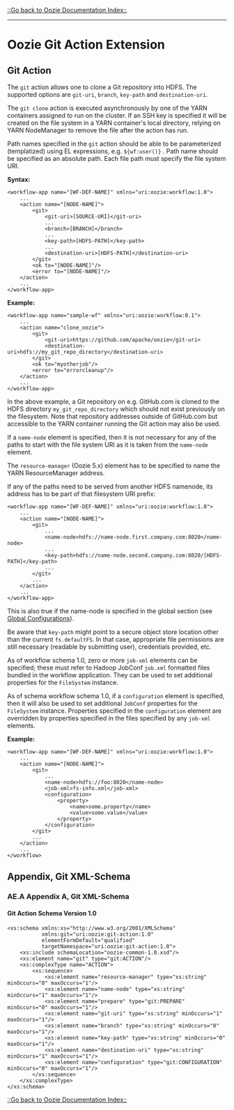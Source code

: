 

[::Go back to Oozie Documentation Index::](index.html)

-----

# Oozie Git Action Extension

<!-- MACRO{toc|fromDepth=1|toDepth=4} -->

## Git Action

The `git` action allows one to clone a Git repository into HDFS. The supported options are `git-uri`, `branch`, `key-path`
and `destination-uri`.

The `git clone` action is executed asynchronously by one of the YARN containers assigned to run on the cluster. If an SSH key is
specified it will be created on the file system in a YARN container's local directory, relying on YARN NodeManager to remove the
file after the action has run.

Path names specified in the `git` action should be able to be parameterized (templatized) using EL expressions,
e.g. `${wf:user()}` . Path name should be specified as an absolute path. Each file path must specify the file system URI.

**Syntax:**


```
<workflow-app name="[WF-DEF-NAME]" xmlns="uri:oozie:workflow:1.0">
    ...
    <action name="[NODE-NAME]">
        <git>
            <git-uri>[SOURCE-URI]</git-uri>
            ...
            <branch>[BRANCH]</branch>
            ...
            <key-path>[HDFS-PATH]</key-path>
            ...
            <destination-uri>[HDFS-PATH]</destination-uri>
        </git>
        <ok to="[NODE-NAME]"/>
        <error to="[NODE-NAME]"/>
    </action>
    ...
</workflow-app>
```

**Example:**


```
<workflow-app name="sample-wf" xmlns="uri:oozie:workflow:0.1">
    ...
    <action name="clone_oozie">
        <git>
            <git-uri>https://github.com/apache/oozie</git-uri>
            <destination-uri>hdfs://my_git_repo_directory</destination-uri>
        </git>
        <ok to="myotherjob"/>
        <error to="errorcleanup"/>
    </action>
    ...
</workflow-app>
```

In the above example, a Git repository on e.g. GitHub.com is cloned to the HDFS directory `my_git_repo_directory` which should not
exist previously on the filesystem. Note that repository addresses outside of GitHub.com but accessible to the YARN container
running the Git action may also be used.

If a `name-node` element is specified, then it is not necessary for any of the paths to start with the file system URI as it is
taken from the `name-node` element.

The `resource-manager` (Oozie 5.x) element has to be specified to name the YARN ResourceManager address.

If any of the paths need to be served from another HDFS namenode, its address has to be part of
that filesystem URI prefix:

```
<workflow-app name="[WF-DEF-NAME]" xmlns="uri:oozie:workflow:1.0">
    ...
    <action name="[NODE-NAME]">
        <git>
            ...
            <name-node>hdfs://name-node.first.company.com:8020</name-node>
            ...
            <key-path>hdfs://name-node.second.company.com:8020/[HDFS-PATH]</key-path>
            ...
        </git>
        ...
    </action>
    ...
</workflow-app>
```

This is also true if the name-node is specified in the global section (see
[Global Configurations](WorkflowFunctionalSpec.html#GlobalConfigurations)).

Be aware that `key-path` might point to a secure object store location other than the current `fs.defaultFS`. In that case,
appropriate file permissions are still necessary (readable by submitting user), credentials provided, etc.

As of workflow schema 1.0, zero or more `job-xml` elements can be specified; these must refer to Hadoop JobConf `job.xml` formatted
files bundled in the workflow application. They can be used to set additional properties for the `FileSystem` instance.

As of schema workflow schema 1.0, if a `configuration` element is specified, then it will also be used to set additional `JobConf`
properties for the `FileSystem` instance. Properties specified in the `configuration` element are overridden by properties
specified in the files specified by any `job-xml` elements.

**Example:**

```
<workflow-app name="[WF-DEF-NAME]" xmlns="uri:oozie:workflow:1.0">
    ...
    <action name="[NODE-NAME]">
        <git>
            ...
            <name-node>hdfs://foo:8020</name-node>
            <job-xml>fs-info.xml</job-xml>
            <configuration>
                <property>
                    <name>some.property</name>
                    <value>some.value</value>
                </property>
            </configuration>
        </git>
        ...
    </action>
    ...
</workflow>
```

## Appendix, Git XML-Schema

### AE.A Appendix A, Git XML-Schema

#### Git Action Schema Version 1.0

```
<xs:schema xmlns:xs="http://www.w3.org/2001/XMLSchema"
           xmlns:git="uri:oozie:git-action:1.0"
           elementFormDefault="qualified"
           targetNamespace="uri:oozie:git-action:1.0">
    <xs:include schemaLocation="oozie-common-1.0.xsd"/>
    <xs:element name="git" type="git:ACTION"/>
    <xs:complexType name="ACTION">
        <xs:sequence>
            <xs:element name="resource-manager" type="xs:string" minOccurs="0" maxOccurs="1"/>
            <xs:element name="name-node" type="xs:string" minOccurs="1" maxOccurs="1"/>
            <xs:element name="prepare" type="git:PREPARE" minOccurs="0" maxOccurs="1"/>
            <xs:element name="git-uri" type="xs:string" minOccurs="1" maxOccurs="1"/>
            <xs:element name="branch" type="xs:string" minOccurs="0" maxOccurs="1"/>
            <xs:element name="key-path" type="xs:string" minOccurs="0" maxOccurs="1"/>
            <xs:element name="destination-uri" type="xs:string" minOccurs="1" maxOccurs="1"/>
            <xs:element name="configuration" type="git:CONFIGURATION" minOccurs="0" maxOccurs="1"/>
        </xs:sequence>
    </xs:complexType>
</xs:schema>
```

[::Go back to Oozie Documentation Index::](index.html)


